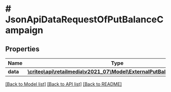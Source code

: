 # # JsonApiDataRequestOfPutBalanceCampaign

## Properties

Name | Type | Description | Notes
------------ | ------------- | ------------- | -------------
**data** | [**\criteo\api\retailmedia\v2021_07\Model\ExternalPutBalanceCampaign[]**](ExternalPutBalanceCampaign.md) |  | [optional]

[[Back to Model list]](../../README.md#models) [[Back to API list]](../../README.md#endpoints) [[Back to README]](../../README.md)

